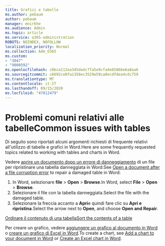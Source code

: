 ```yaml
---
title: Grafici e tabelle
ms.author: pebaum
author: pebaum
manager: mnirkhe
ms.audience: Admin
ms.topic: article
ms.service: o365-administration
ROBOTS: NOINDEX, NOFOLLOW
localization_priority: Normal
ms.collection: Adm_O365
ms.custom:
- "3047"
- "9000592"
ms.openlocfilehash: c0bca112ea345dedc7fa5e9cfa4e65866e6a8aa6
ms.sourcegitcommit: c6692ce0fa1358ec3529e59ca0ecdfdea4cdc759
ms.translationtype: MT
ms.contentlocale: it-IT
ms.lasthandoff: 09/15/2020
ms.locfileid: "47812479"
---
```

# <a name="common-issues-with-tables"></a><span data-ttu-id="57b91-102">Problemi comuni relativi alle tabelle</span><span class="sxs-lookup"><span data-stu-id="57b91-102">Common issues with tables</span></span> 

<span data-ttu-id="57b91-103">Di seguito sono riportati alcuni argomenti richiesti di frequente relativi all'utilizzo di tabelle e grafici in Word.</span><span class="sxs-lookup"><span data-stu-id="57b91-103">Here are some frequently requested topics related to working with tables and charts in Word.</span></span>

<span data-ttu-id="57b91-104">Vedere [aprire un documento dopo un errore di danneggiamento](https://support.office.com/article/47df9d48-2165-4411-a699-1786ac734bc3) di un file per ripristinare una tabella danneggiata in Word:</span><span class="sxs-lookup"><span data-stu-id="57b91-104">See [Open a document after a file corruption error](https://support.office.com/article/47df9d48-2165-4411-a699-1786ac734bc3) to repair a damaged table in Word:</span></span>

 1. <span data-ttu-id="57b91-105">In Word, selezionare **file**  >  **Open**  >  **Browse**.</span><span class="sxs-lookup"><span data-stu-id="57b91-105">In Word, select **File** > **Open** > **Browse**.</span></span>
 2. <span data-ttu-id="57b91-106">Selezionare il file con la tabella danneggiata.</span><span class="sxs-lookup"><span data-stu-id="57b91-106">Select the file with the damaged table.</span></span>
 3. <span data-ttu-id="57b91-107">Selezionare la freccia accanto a **Apri**e quindi fare clic su **Apri e ripristina**.</span><span class="sxs-lookup"><span data-stu-id="57b91-107">Select the arrow next to **Open**, and choose **Open and Repair**.</span></span>

[<span data-ttu-id="57b91-108">Ordinare il contenuto di una tabella</span><span class="sxs-lookup"><span data-stu-id="57b91-108">Sort the contents of a table</span></span>](https://support.office.com/article/F8392477-4613-49CD-ABA6-7C2E48F1D91F)

<span data-ttu-id="57b91-109">Per creare un grafico, vedere [aggiungere un grafico al documento in Word](https://support.office.com/article/ff48e3eb-5e04-4368-a39e-20df7c798932) o [creare un grafico di Excel in Word](https://support.office.com/article/11A7D2F0-4487-4A9B-BBC6-D50916CD4A57).</span><span class="sxs-lookup"><span data-stu-id="57b91-109">To create a chart, see [Add a chart to your document in Word](https://support.office.com/article/ff48e3eb-5e04-4368-a39e-20df7c798932) or [Create an Excel chart in Word](https://support.office.com/article/11A7D2F0-4487-4A9B-BBC6-D50916CD4A57).</span></span>
